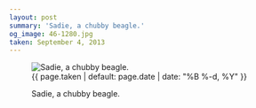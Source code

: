 ```yaml
---
layout: post
summary: 'Sadie, a chubby beagle.'
og_image: 46-1280.jpg
taken: September 4, 2013
---
```


<figure class="post">
<img alt="Sadie, a chubby beagle." sizes="(min-width: 700px) 50vw, calc(100vw - 2rem)" src="{{ site.assets_url }}/46-640.jpg" srcset="{{ site.assets_url }}/46-1280.jpg 1280w, {{ site.assets_url }}/46-960.jpg 960w, {{ site.assets_url }}/46-640.jpg 640w, {{ site.assets_url }}/46-320.jpg 320w"/>
<figcaption>
<time>{{ page.taken | default: page.date | date: "%B %-d, %Y" }}</time>
<p>Sadie, a chubby beagle.</p>
</figcaption>
</figure>
